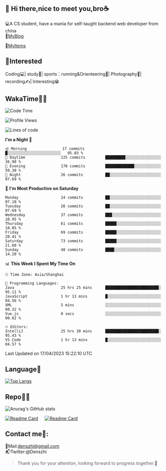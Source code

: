 👋 Hi there,nice to meet you,bro☕
---
💻A CS student, have a mania for self-taught backend web developer from china   
📌[MyBlog](https://github.com/HealUP/MyBlog)

📌[MyItems](https://healup.github.io/)

 <!-- waka-box start -->
 <!-- waka-box end -->
 
🧲**Interested**
--
Coding💻| study📖| sports：running&Orienteering🏃‍| Photography📸| recording✍️| Interesting😁

WakaTime👨‍💻
---
<!--START_SECTION:waka-->
![Code Time](http://img.shields.io/badge/Code%20Time-64%20hrs%206%20mins-blue)

![Profile Views](http://img.shields.io/badge/Profile%20Views-24-blue)

![Lines of code](https://img.shields.io/badge/From%20Hello%20World%20I%27ve%20Written-150.0%20thousand%20lines%20of%20code-blue)

**I'm a Night 🦉** 

```text
🌞 Morning                17 commits          █░░░░░░░░░░░░░░░░░░░░░░░░   05.03 % 
🌆 Daytime                125 commits         █████████░░░░░░░░░░░░░░░░   36.98 % 
🌃 Evening                170 commits         █████████████░░░░░░░░░░░░   50.30 % 
🌙 Night                  26 commits          ██░░░░░░░░░░░░░░░░░░░░░░░   07.69 % 
```
📅 **I'm Most Productive on Saturday** 

```text
Monday                   24 commits          ██░░░░░░░░░░░░░░░░░░░░░░░   07.10 % 
Tuesday                  26 commits          ██░░░░░░░░░░░░░░░░░░░░░░░   07.69 % 
Wednesday                37 commits          ███░░░░░░░░░░░░░░░░░░░░░░   10.95 % 
Thursday                 61 commits          █████░░░░░░░░░░░░░░░░░░░░   18.05 % 
Friday                   69 commits          █████░░░░░░░░░░░░░░░░░░░░   20.41 % 
Saturday                 73 commits          █████░░░░░░░░░░░░░░░░░░░░   21.60 % 
Sunday                   48 commits          ████░░░░░░░░░░░░░░░░░░░░░   14.20 % 
```


📊 **This Week I Spent My Time On** 

```text
🕑︎ Time Zone: Asia/Shanghai

💬 Programming Languages: 
Java                     25 hrs 25 mins      ████████████████████████░   95.11 % 
JavaScript               1 hr 13 mins        █░░░░░░░░░░░░░░░░░░░░░░░░   04.56 % 
XML                      5 mins              ░░░░░░░░░░░░░░░░░░░░░░░░░   00.32 % 
Vue.js                   0 secs              ░░░░░░░░░░░░░░░░░░░░░░░░░   00.02 % 

🔥 Editors: 
IntelliJ                 25 hrs 30 mins      ████████████████████████░   95.43 % 
VS Code                  1 hr 13 mins        █░░░░░░░░░░░░░░░░░░░░░░░░   04.57 % 
```


 Last Updated on 17/04/2023 15:22:10 UTC
<!--END_SECTION:waka-->

Language🚀
---
[![Top Langs](https://github-readme-stats.vercel.app/api/top-langs/?username=HealUP&layout=compact&hide_border=true)](https://github.com/HealUP)

Repo🧑‍💻
---
![Anurag's GitHub stats](https://github-readme-stats.vercel.app/api?username=HealUP&count_private=true&show_icons=true&theme=gruvbox&hide_border=true) 

[![Readme Card](https://github-readme-stats.vercel.app/api/pin/?username=HealUP&repo=InternetEy&theme=transparent)](https://github.com/HealUP/InternetEy) &emsp;
[![Readme Card](https://github-readme-stats.vercel.app/api/pin/?username=HealUP&repo=CampusExperience&theme=transparent)](https://github.com/HealUP/CampusExperience)


Contact me📱:
---
📮Mail:denszhi@gmail.com  
📬Twitter:@Denszhi  

> Thank you for your attention, looking forward to progress together.🎉
